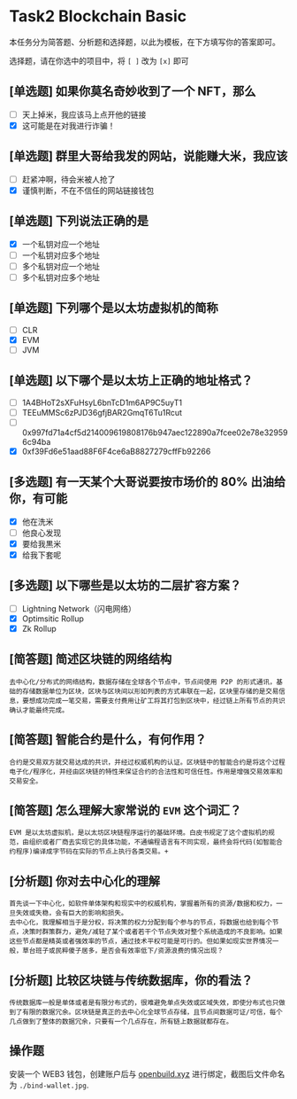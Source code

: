 # Task2 Blockchain Basic

本任务分为简答题、分析题和选择题，以此为模板，在下方填写你的答案即可。

选择题，请在你选中的项目中，将 `[ ]` 改为 `[x]` 即可

## [单选题] 如果你莫名奇妙收到了一个 NFT，那么

- [ ] 天上掉米，我应该马上点开他的链接
- [x] 这可能是在对我进行诈骗！

## [单选题] 群里大哥给我发的网站，说能赚大米，我应该

- [ ] 赶紧冲啊，待会米被人抢了
- [x] 谨慎判断，不在不信任的网站链接钱包

## [单选题] 下列说法正确的是

- [x] 一个私钥对应一个地址
- [ ] 一个私钥对应多个地址
- [ ] 多个私钥对应一个地址
- [ ] 多个私钥对应多个地址

## [单选题] 下列哪个是以太坊虚拟机的简称

- [ ] CLR
- [x] EVM
- [ ] JVM

## [单选题] 以下哪个是以太坊上正确的地址格式？

- [ ] 1A4BHoT2sXFuHsyL6bnTcD1m6AP9C5uyT1
- [ ] TEEuMMSc6zPJD36gfjBAR2GmqT6Tu1Rcut
- [ ] 0x997fd71a4cf5d214009619808176b947aec122890a7fcee02e78e329596c94ba
- [x] 0xf39Fd6e51aad88F6F4ce6aB8827279cffFb92266

## [多选题] 有一天某个大哥说要按市场价的 80% 出油给你，有可能

- [x] 他在洗米
- [ ] 他良心发现
- [x] 要给我黒米
- [x] 给我下套呢

## [多选题] 以下哪些是以太坊的二层扩容方案？

- [ ] Lightning Network（闪电网络）
- [x] Optimsitic Rollup
- [x] Zk Rollup

## [简答题] 简述区块链的网络结构

```
去中心化/分布式的网络结构，数据存储在全球各个节点中，节点间使用 P2P 的形式通讯，基础的存储数据单位为区块，区块与区块间以形如列表的方式串联在一起，区块里存储的是交易信息，要想成功完成一笔交易，需要支付费用让矿工将其打包到区块中，经过链上所有节点的共识确认才能最终完成。
```

## [简答题] 智能合约是什么，有何作用？

```
合约是交易双方就交易达成的共识，并经过权威机构的认证。区块链中的智能合约是将这个过程电子化/程序化，并经由区块链的特性来保证合约的合法性和可信任性。作用是增强交易效率和交易安全。
```

## [简答题] 怎么理解大家常说的 `EVM` 这个词汇？

```
EVM 是以太坊虚拟机，是以太坊区块链程序运行的基础环境。白皮书规定了这个虚拟机的规范，由组织或者厂商去实现它的具体功能，不通编程语言有不同实现，最终会将代码(如智能合约程序)编译成字节码在实际的节点上执行各类交易。+
```

## [分析题] 你对去中心化的理解

```
首先谈一下中心化，如软件单体架构和现实中的权威机构，掌握着所有的资源/数据和权力，一旦失效或失稳，会有巨大的影响和损失。
去中心化，我理解相当于是分权，将决策的权力分配到每个参与的节点，将数据也给到每个节点，决策时群策群力，避免/减轻了某个或者若干个节点失效对整个系统造成的不良影响。如果这些节点都是精英或者强效率的节点，通过技术平权可能是可行的。但如果如现实世界情况一般，草台班子或民粹傻子居多，是否会有效率低下/资源浪费的情况出现？
```

## [分析题] 比较区块链与传统数据库，你的看法？

```
传统数据库一般是单体或者是有限分布式的，很难避免单点失效或区域失效，即使分布式也只做到了有限的数据冗余。区块链是真正的去中心化全球节点存储，且节点间数据可证/可信，每个几点做到了整体的数据冗余，只要有一个几点存在，所有链上数据就都存在。
```

## 操作题

安装一个 WEB3 钱包，创建账户后与 [openbuild.xyz](https://openbuild.xyz/profile) 进行绑定，截图后文件命名为 `./bind-wallet.jpg`.

